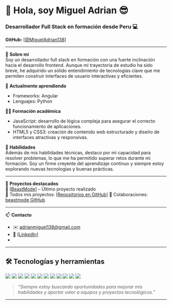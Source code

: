 # 👋 Hola, soy Miguel Adrian 😎  
### Desarrollador Full Stack en formación desde Peru 💻  
**GitHub:** [[@MiguelAdrian138](https://github.com/MiguelAdrian138)]

---

🔭 **Sobre mí**  
Soy un desarrollador full stack en formación con una fuerte inclinación hacia el desarrollo frontend. Aunque mi trayectoria de estudio ha sido breve, he adquirido un sólido entendimiento de tecnologías clave que me permiten construir interfaces de usuario interactivas y eficientes.

🌱 **Actualmente aprendiendo**  
- Frameworks: Angular  
- Lenguajes: Python

👨‍🎓 **Formación académica**  
- JavaScript: desarrollo de lógica compleja para asegurar el correcto funcionamiento de aplicaciones.  
- HTML5 y CSS3: creación de contenido web estructurado y diseño de interfaces atractivas y responsivas.

🤝 **Habilidades**  
Además de mis habilidades técnicas, destaco por mi capacidad para resolver problemas, lo que me ha permitido superar retos durante mi formación. Soy un firme creyente del aprendizaje continuo y siempre estoy explorando nuevas tecnologías y buenas prácticas.

---

📁 **Proyectos destacados**  
🔹 [[BeastMode](https://github.com/MiguelAdrian138/plataforma-gym)] – Último proyecto realizado  
🔹 Todos mis proyectos: [[Repositorios en GitHub](https://github.com/MiguelAdrian138)]
🔹 Colaboraciones: [beastmode GitHub](https://github.com/beastmode-pf-proyect/beastmode)

---

📫 **Contacto**   
- ✉️ adrianmiguel138@gmail.com  
- 🔗 [[LinkedIn](https://www.linkedin.com/in/miguel-adrian-9365b9286/)]  
- 

---

## 🛠️ Tecnologías y herramientas

<p>
  <img src="https://img.shields.io/badge/-JavaScript-black?style=flat-square&logo=javascript" />
  <img src="https://img.shields.io/badge/-TypeScript-black?style=flat-square&logo=typescript" />
  <img src="https://img.shields.io/badge/-React-black?style=flat-square&logo=react" />
  <img src="https://img.shields.io/badge/-Next.js-black?style=flat-square&logo=next.js" />
  <img src="https://img.shields.io/badge/-NestJS-black?style=flat-square&logo=nestjs" />
  <img src="https://img.shields.io/badge/-TailwindCSS-black?style=flat-square&logo=tailwind-css" />
  <img src="https://img.shields.io/badge/-Node.js-black?style=flat-square&logo=node.js" />
  <img src="https://img.shields.io/badge/-MongoDB-black?style=flat-square&logo=mongodb" />
  <img src="https://img.shields.io/badge/-PostgreSQL-black?style=flat-square&logo=postgresql" />
  <img src="https://img.shields.io/badge/-MySQL-black?style=flat-square&logo=mysql" />
  <img src="https://img.shields.io/badge/-Docker-black?style=flat-square&logo=docker" />
  <img src="https://img.shields.io/badge/-Git-black?style=flat-square&logo=git" />
</p>

> _“Siempre estoy buscando oportunidades para mejorar mis habilidades y aportar valor a equipos y proyectos tecnológicos.”_

---

